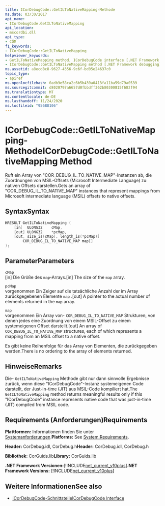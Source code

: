 ```yaml
---
title: ICorDebugCode::GetILToNativeMapping-Methode
ms.date: 03/30/2017
api_name:
- ICorDebugCode.GetILToNativeMapping
api_location:
- mscordbi.dll
api_type:
- COM
f1_keywords:
- ICorDebugCode::GetILToNativeMapping
helpviewer_keywords:
- GetILToNativeMapping method, ICorDebugCode interface [.NET Framework debugging]
- ICorDebugCode::GetILToNativeMapping method [.NET Framework debugging]
ms.assetid: a8ecd8c8-9627-4356-9c6f-bd05e24637c0
topic_type:
- apiref
ms.openlocfilehash: 0adb9e58ca2c6b5b430a0413fa11ba59d79a0539
ms.sourcegitcommit: d8020797a6657d0fbbdff362b80300815f682f94
ms.translationtype: MT
ms.contentlocale: de-DE
ms.lasthandoff: 11/24/2020
ms.locfileid: "95688106"
---
```

# <a name="icordebugcodegetiltonativemapping-method"></a><span data-ttu-id="4c3b3-102">ICorDebugCode::GetILToNativeMapping-Methode</span><span class="sxs-lookup"><span data-stu-id="4c3b3-102">ICorDebugCode::GetILToNativeMapping Method</span></span>

<span data-ttu-id="4c3b3-103">Ruft ein Array von "COR_DEBUG_IL_TO_NATIVE_MAP"-Instanzen ab, die Zuordnungen von MSIL-Offsets (Microsoft Intermediate Language) zu nativen Offsets darstellen.</span><span class="sxs-lookup"><span data-stu-id="4c3b3-103">Gets an array of "COR_DEBUG_IL_TO_NATIVE_MAP" instances that represent mappings from Microsoft intermediate language (MSIL) offsets to native offsets.</span></span>  
  
## <a name="syntax"></a><span data-ttu-id="4c3b3-104">Syntax</span><span class="sxs-lookup"><span data-stu-id="4c3b3-104">Syntax</span></span>  
  
```cpp  
HRESULT GetILToNativeMapping (  
    [in]  ULONG32    cMap,  
    [out] ULONG32    *pcMap,  
    [out, size_is(cMap), length_is(*pcMap)]  
        COR_DEBUG_IL_TO_NATIVE_MAP map[]  
);  
```  
  
## <a name="parameters"></a><span data-ttu-id="4c3b3-105">Parameter</span><span class="sxs-lookup"><span data-stu-id="4c3b3-105">Parameters</span></span>  

 `cMap`  
 <span data-ttu-id="4c3b3-106">[in] Die Größe des `map`-Arrays.</span><span class="sxs-lookup"><span data-stu-id="4c3b3-106">[in] The size of the `map` array.</span></span>  
  
 `pcMap`  
 <span data-ttu-id="4c3b3-107">vorgenommen Ein Zeiger auf die tatsächliche Anzahl der im Array zurückgegebenen Elemente `map` .</span><span class="sxs-lookup"><span data-stu-id="4c3b3-107">[out] A pointer to the actual number of elements returned in the `map` array.</span></span>  
  
 `map`  
 <span data-ttu-id="4c3b3-108">vorgenommen Ein Array von- `COR_DEBUG_IL_TO_NATIVE_MAP` Strukturen, von denen jedes eine Zuordnung von einem MSIL-Offset zu einem systemeigenen Offset darstellt.</span><span class="sxs-lookup"><span data-stu-id="4c3b3-108">[out] An array of `COR_DEBUG_IL_TO_NATIVE_MAP` structures, each of which represents a mapping from an MSIL offset to a native offset.</span></span>  
  
 <span data-ttu-id="4c3b3-109">Es gibt keine Reihenfolge für das Array von Elementen, die zurückgegeben werden.</span><span class="sxs-lookup"><span data-stu-id="4c3b3-109">There is no ordering to the array of elements returned.</span></span>  
  
## <a name="remarks"></a><span data-ttu-id="4c3b3-110">Hinweise</span><span class="sxs-lookup"><span data-stu-id="4c3b3-110">Remarks</span></span>  

 <span data-ttu-id="4c3b3-111">Die- `GetILToNativeMapping` Methode gibt nur dann sinnvolle Ergebnisse zurück, wenn diese "ICorDebugCode"-Instanz systemeigenen Code darstellt, der Just-in-time (JIT) aus MSIL-Code kompiliert hat.</span><span class="sxs-lookup"><span data-stu-id="4c3b3-111">The `GetILToNativeMapping` method returns meaningful results only if this "ICorDebugCode" instance represents native code that was just-in-time (JIT) compiled from MSIL code.</span></span>  
  
## <a name="requirements"></a><span data-ttu-id="4c3b3-112">Requirements (Anforderungen)</span><span class="sxs-lookup"><span data-stu-id="4c3b3-112">Requirements</span></span>  

 <span data-ttu-id="4c3b3-113">**Plattformen:** Informationen finden Sie unter [Systemanforderungen](../../get-started/system-requirements.md).</span><span class="sxs-lookup"><span data-stu-id="4c3b3-113">**Platforms:** See [System Requirements](../../get-started/system-requirements.md).</span></span>  
  
 <span data-ttu-id="4c3b3-114">**Header:** CorDebug.idl, CorDebug.h</span><span class="sxs-lookup"><span data-stu-id="4c3b3-114">**Header:** CorDebug.idl, CorDebug.h</span></span>  
  
 <span data-ttu-id="4c3b3-115">**Bibliothek:** CorGuids.lib</span><span class="sxs-lookup"><span data-stu-id="4c3b3-115">**Library:** CorGuids.lib</span></span>  
  
 <span data-ttu-id="4c3b3-116">**.NET Framework Versionen:**[!INCLUDE[net_current_v10plus](../../../../includes/net-current-v10plus-md.md)]</span><span class="sxs-lookup"><span data-stu-id="4c3b3-116">**.NET Framework Versions:** [!INCLUDE[net_current_v10plus](../../../../includes/net-current-v10plus-md.md)]</span></span>  
  
## <a name="see-also"></a><span data-ttu-id="4c3b3-117">Weitere Informationen</span><span class="sxs-lookup"><span data-stu-id="4c3b3-117">See also</span></span>

- [<span data-ttu-id="4c3b3-118">ICorDebugCode-Schnittstelle</span><span class="sxs-lookup"><span data-stu-id="4c3b3-118">ICorDebugCode Interface</span></span>](icordebugcode-interface1.md)
